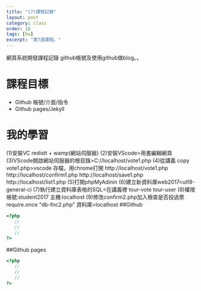 ```yaml
---
title: "(7)課程記錄"
layout: post
category: class
order: 18
tags: [hw]
excerpt: "第7週課程。"
---
```

網頁系統開發課程記錄
github帳號及使用github做blog。。

# 課程目標
- Github 帳號/介面/指令
- Github pages/Jekyll

# 我的學習
(1)安裝VC redistt + wamp(網站伺服器)
(2)安裝VScode>用書編輯網頁
(3)VScode開啟網站伺服器的根目錄>C://localhost/vote1.php
(4)從講義 copy vote1.php>vscode 存檔，用chrome打開
http://localhost/vote1.php
http://localhost/confirm1.php
http://localhost/save1.php
http://localhost/list1.php
(5)打開phpMyAdinin
(6)建立新資料庫web2017<utf8-general-ci
(7)執行建立資料庫表格的SQL<在講義裡 tour-vote  tour-user
(8)權限 帳號:student2017
        主機:localhost
(9)修改confirm2.php加入檢查是否投過票
       require.once "db-fnc2.php"
       資料庫>localhost
##Github




```php
<?php
   //
   //
   //
?>
```
##Github pages

```php
<?php
   //
   //
   //
?>
```


[1]: https://github.com/        "GitHub"
[2]: https://pages.github.com/  "GitHub Pages"
[3]: https://jekyllrb.com/      "Jekyll"
[4]: http://markdown.tw         "Markdown文件"
[5]: http://dillinger.io/       "Dillinger"








